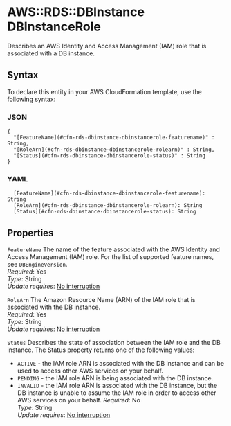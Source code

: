 # AWS::RDS::DBInstance DBInstanceRole<a name="aws-properties-rds-dbinstance-dbinstancerole"></a>

Describes an AWS Identity and Access Management \(IAM\) role that is associated with a DB instance\.

## Syntax<a name="aws-properties-rds-dbinstance-dbinstancerole-syntax"></a>

To declare this entity in your AWS CloudFormation template, use the following syntax:

### JSON<a name="aws-properties-rds-dbinstance-dbinstancerole-syntax.json"></a>

```
{
  "[FeatureName](#cfn-rds-dbinstance-dbinstancerole-featurename)" : String,
  "[RoleArn](#cfn-rds-dbinstance-dbinstancerole-rolearn)" : String,
  "[Status](#cfn-rds-dbinstance-dbinstancerole-status)" : String
}
```

### YAML<a name="aws-properties-rds-dbinstance-dbinstancerole-syntax.yaml"></a>

```
  [FeatureName](#cfn-rds-dbinstance-dbinstancerole-featurename): String
  [RoleArn](#cfn-rds-dbinstance-dbinstancerole-rolearn): String
  [Status](#cfn-rds-dbinstance-dbinstancerole-status): String
```

## Properties<a name="aws-properties-rds-dbinstance-dbinstancerole-properties"></a>

`FeatureName`  <a name="cfn-rds-dbinstance-dbinstancerole-featurename"></a>
The name of the feature associated with the AWS Identity and Access Management \(IAM\) role\. For the list of supported feature names, see `DBEngineVersion`\.   
*Required*: Yes  
*Type*: String  
*Update requires*: [No interruption](https://docs.aws.amazon.com/AWSCloudFormation/latest/UserGuide/using-cfn-updating-stacks-update-behaviors.html#update-no-interrupt)

`RoleArn`  <a name="cfn-rds-dbinstance-dbinstancerole-rolearn"></a>
The Amazon Resource Name \(ARN\) of the IAM role that is associated with the DB instance\.  
*Required*: Yes  
*Type*: String  
*Update requires*: [No interruption](https://docs.aws.amazon.com/AWSCloudFormation/latest/UserGuide/using-cfn-updating-stacks-update-behaviors.html#update-no-interrupt)

`Status`  <a name="cfn-rds-dbinstance-dbinstancerole-status"></a>
Describes the state of association between the IAM role and the DB instance\. The Status property returns one of the following values:  
+  `ACTIVE` \- the IAM role ARN is associated with the DB instance and can be used to access other AWS services on your behalf\.
+  `PENDING` \- the IAM role ARN is being associated with the DB instance\.
+  `INVALID` \- the IAM role ARN is associated with the DB instance, but the DB instance is unable to assume the IAM role in order to access other AWS services on your behalf\.
*Required*: No  
*Type*: String  
*Update requires*: [No interruption](https://docs.aws.amazon.com/AWSCloudFormation/latest/UserGuide/using-cfn-updating-stacks-update-behaviors.html#update-no-interrupt)